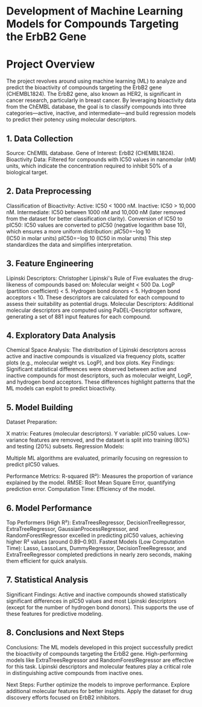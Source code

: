 # Development of Machine Learning Models for Compounds Targeting the ErbB2 Gene
# Project Overview
The project revolves around using machine learning (ML) to analyze and predict the bioactivity of compounds targeting the ErbB2 gene (CHEMBL1824). The ErbB2 gene, also known as HER2, is significant in cancer research, particularly in breast cancer. By leveraging bioactivity data from the ChEMBL database, the goal is to classify compounds into three categories—active, inactive, and intermediate—and build regression models to predict their potency using molecular descriptors.

## 1. Data Collection
Source: ChEMBL database.
Gene of Interest: ErbB2 (CHEMBL1824).
Bioactivity Data: Filtered for compounds with IC50 values in nanomolar (nM) units, which indicate the concentration required to inhibit 50% of a biological target.

## 2. Data Preprocessing
Classification of Bioactivity:
Active: IC50 < 1000 nM.
Inactive: IC50 > 10,000 nM.
Intermediate: IC50 between 1000 nM and 10,000 nM (later removed from the dataset for better classification clarity).
Conversion of IC50 to pIC50:
IC50 values are converted to pIC50 (negative logarithm base 10), which ensures a more uniform distribution:
𝑝𝐼𝐶50=−log 10 (IC50 in molar units)
pIC50=−log 10 (IC50 in molar units)
This step standardizes the data and simplifies interpretation.

## 3. Feature Engineering
Lipinski Descriptors:
Christopher Lipinski's Rule of Five evaluates the drug-likeness of compounds based on:
Molecular weight < 500 Da.
LogP (partition coefficient) < 5.
Hydrogen bond donors < 5.
Hydrogen bond acceptors < 10.
These descriptors are calculated for each compound to assess their suitability as potential drugs.
Molecular Descriptors:
Additional molecular descriptors are computed using PaDEL-Descriptor software, generating a set of 881 input features for each compound.

## 4. Exploratory Data Analysis
Chemical Space Analysis:
The distribution of Lipinski descriptors across active and inactive compounds is visualized via frequency plots, scatter plots (e.g., molecular weight vs. LogP), and box plots.
Key Findings:
Significant statistical differences were observed between active and inactive compounds for most descriptors, such as molecular weight, LogP, and hydrogen bond acceptors.
These differences highlight patterns that the ML models can exploit to predict bioactivity.

## 5. Model Building
Dataset Preparation:

X matrix: Features (molecular descriptors).
Y variable: pIC50 values.
Low-variance features are removed, and the dataset is split into training (80%) and testing (20%) subsets.
Regression Models:

Multiple ML algorithms are evaluated, primarily focusing on regression to predict pIC50 values. 

Performance Metrics:
R-squared (R²): Measures the proportion of variance explained by the model.
RMSE: Root Mean Square Error, quantifying prediction error.
Computation Time: Efficiency of the model.

## 6. Model Performance
Top Performers (High R²):
ExtraTreesRegressor, DecisionTreeRegressor, ExtraTreeRegressor, GaussianProcessRegressor, and RandomForestRegressor excelled in predicting pIC50 values, achieving higher R² values (around 0.89–0.90).
Fastest Models (Low Computation Time):
Lasso, LassoLars, DummyRegressor, DecisionTreeRegressor, and ExtraTreeRegressor completed predictions in nearly zero seconds, making them efficient for quick analysis.

## 7. Statistical Analysis
Significant Findings:
Active and inactive compounds showed statistically significant differences in pIC50 values and most Lipinski descriptors (except for the number of hydrogen bond donors).
This supports the use of these features for predictive modeling.

## 8. Conclusions and Next Steps
Conclusions:
The ML models developed in this project successfully predict the bioactivity of compounds targeting the ErbB2 gene.
High-performing models like ExtraTreesRegressor and RandomForestRegressor are effective for this task.
Lipinski descriptors and molecular features play a critical role in distinguishing active compounds from inactive ones.

Next Steps:
Further optimize the models to improve performance.
Explore additional molecular features for better insights.
Apply the dataset for drug discovery efforts focused on ErbB2 inhibitors.
